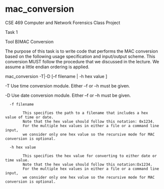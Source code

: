 # mac_conversion
CSE 469 Computer and Network Forensics Class Project 

Task 1 

Tool B)MAC Conversion

The purpose of this task is to write code that performs the MAC conversion based on the following usage specification and
input/output scheme. This conversion MUST follow the procedure that we discussed in the lecture. We assume a little endian
ordering is applied.

mac_conversion -T|-D [–f filename | -h hex value ]

-T Use time conversion module. Either –f or –h must be given. 

-D Use date conversion module. Either –f or –h must be given.

      -f filename
      
            This specifies the path to a filename that includes a hex value of time or date. 
            Note that the hex value should follow this notation: 0x1234. 
            For the multiple hex values in either a file or a command line input,
            we consider only one hex value so the recursive mode for MAC conversion is optional.
      
      -h hex value
      
            This specifies the hex value for converting to either date or time value.
            Note that the hex value should follow this notation:Ox1234. 
            For the multiple hex values in either a file or a command line input, 
            we consider only one hex value so the recursive mode for MAC conversion is optional.
